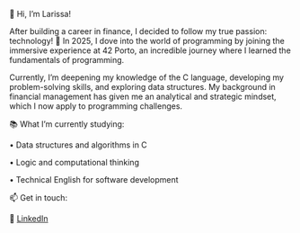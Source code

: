 👋 Hi, I’m Larissa!

After building a career in finance, I decided to follow my true passion: technology! 🚀 In 2025, I dove into the world of programming by joining the immersive experience at 42 Porto, an incredible journey where I learned the fundamentals of programming.

Currently, I’m deepening my knowledge of the C language, developing my problem-solving skills, and exploring data structures. My background in financial management has given me an analytical and strategic mindset, which I now apply to programming challenges.

📚 What I’m currently studying:

• Data structures and algorithms in C

• Logic and computational thinking

• Technical English for software development

📫 Get in touch:

🔗 [LinkedIn](https://www.linkedin.com/in/larissamvaz/)
